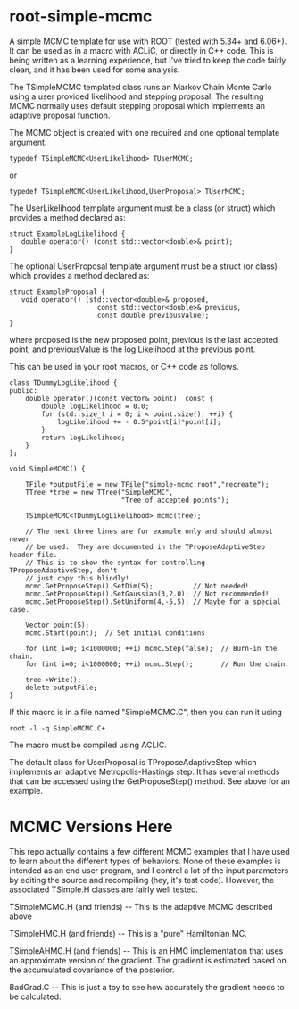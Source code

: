 # root-simple-mcmc

A simple MCMC template for use with ROOT (tested with 5.34+ and 6.06+).  It
can be used as in a macro with ACLiC, or directly in C++ code.  This is
being written as a learning experience, but I've tried to keep the code
fairly clean, and it has been used for some analysis. 

The TSimpleMCMC templated class runs an Markov Chain Monte Carlo using a
user provided likelihood and stepping proposal.  The resulting MCMC
normally uses default stepping proposal which implements an adaptive
proposal function.  

The MCMC object is created with one required and one optional template argument.

```
typedef TSimpleMCMC<UserLikelihood> TUserMCMC;
```

or 
	
```
typedef TSimpleMCMC<UserLikelihood,UserProposal> TUserMCMC;
```

The UserLikelihood template argument must be a class (or struct) which
provides a method declared as:

```
struct ExampleLogLikelihood {
   double operator() (const std::vector<double>& point);
}
```

The optional UserProposal template argument must be a struct (or class)
which provides a method declared as:

```
struct ExampleProposal {
   void operator() (std::vector<double>& proposed,
                      const std::vector<double>& previous,
                      const double previousValue);
}
```

where proposed is the new proposed point, previous is the last
accepted point, and previousValue is the log Likelihood at the
previous point.

This can be used in your root macros, or C++ code as follows.

```
class TDummyLogLikelihood {
public:
    double operator()(const Vector& point)  const {
        double logLikelihood = 0.0;
        for (std::size_t i = 0; i < point.size(); ++i) {
            logLikelihood += - 0.5*point[i]*point[i];
        }
        return logLikelihood;
    }
};

void SimpleMCMC() {

    TFile *outputFile = new TFile("simple-mcmc.root","recreate");
    TTree *tree = new TTree("SimpleMCMC",
                            "Tree of accepted points");

    TSimpleMCMC<TDummyLogLikelihood> mcmc(tree);

    // The next three lines are for example only and should almost never
    // be used.  They are documented in the TProposeAdaptiveStep header file.  
    // This is to show the syntax for controlling TProposeAdaptiveStep, don't 
    // just copy this blindly!
    mcmc.GetProposeStep().SetDim(5);          // Not needed!
    mcmc.GetProposeStep().SetGaussian(3,2.0); // Not recommended!
    mcmc.GetProposeStep().SetUniform(4,-5,5); // Maybe for a special case.

    Vector point(5);
    mcmc.Start(point);  // Set initial conditions

    for (int i=0; i<1000000; ++i) mcmc.Step(false);  // Burn-in the chain.
    for (int i=0; i<1000000; ++i) mcmc.Step();       // Run the chain.

    tree->Write();
    delete outputFile;
}
```

If this macro is in a file named "SimpleMCMC.C", then you can run it using

```
root -l -q SimpleMCMC.C+
```

The macro must be compiled using ACLIC.

The default class for UserProposal is TProposeAdaptiveStep which
implements an adaptive Metropolis-Hastings step.  It has several methods
that can be accessed using the GetProposeStep() method.  See above for an
example.

# MCMC Versions Here

This repo actually contains a few different MCMC examples that I have used
to learn about the different types of behaviors.  None of these examples is
intended as an end user program, and I control a lot of the input
parameters by editing the source and recompiling (hey, it's test code).
However, the associated TSimple<blah>.H classes are fairly well tested.

TSimpleMCMC.H (and friends) -- This is the adaptive MCMC described above

TSimpleHMC.H (and friends) -- This is a "pure" Hamiltonian MC.

TSimpleAHMC.H (and friends) -- This is an HMC implementation that uses an
approximate version of the gradient.  The gradient is estimated based on
the accumulated covariance of the posterior.

BadGrad.C -- This is just a toy to see how accurately the gradient needs to
be calculated.
